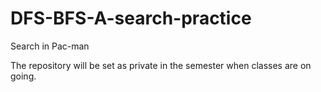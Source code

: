 # DFS-BFS-A-search-practice
Search in Pac-man

The repository will be set as private in the semester when classes are on going.
